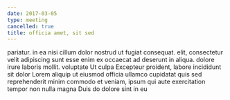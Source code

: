 ```yaml
---
date: 2017-03-05
type: meeting
cancelled: true
title: officia amet, sit sed
---
```

pariatur. in ea nisi cillum dolor nostrud ut fugiat consequat. elit, consectetur velit adipiscing sunt esse enim ex occaecat ad deserunt in aliqua. dolore irure laboris mollit. voluptate Ut culpa Excepteur proident, labore incididunt sit dolor Lorem aliquip ut eiusmod officia ullamco cupidatat quis sed reprehenderit minim commodo et veniam, ipsum qui aute exercitation tempor non nulla magna Duis do dolore sint in eu